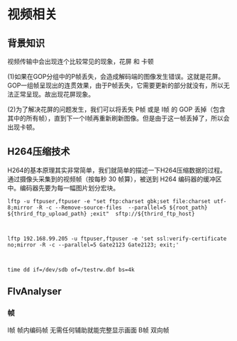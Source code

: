# 视频相关

## 背景知识

视频传输中会出现连个比较常见的现象，花屏 和 卡顿

(1)如果在GOP分组中的P帧丢失，会造成解码端的图像发生错误。这就是花屏。GOP一组帧呈现出的连贯效果，由于P帧丢失，它需要更新的部分就没有，所以无法正常呈现。故出现花屏现象。

(2)为了解决花屏的问题发生，我们可以将丢失 P帧 或是 I帧 的 GOP 丢掉（包含其中的所有帧），直到下一个I帧再重新刷新图像。但是由于这一帧丢掉了，所以会出现卡顿。

## H264压缩技术

H264的基本原理其实非常简单，我们就简单的描述一下H264压缩数据的过程。通过摄像头采集到的视频帧（按每秒 30 帧算），被送到 H264 编码器的缓冲区中。编码器先要为每一幅图片划分宏块。 

 

```
lftp -u ftpuser,ftpuser -e "set ftp:charset gbk;set file:charset utf-8;mirror -R -c --Remove-source-files  --parallel=5 ${root_path} ${thrird_ftp_upload_path} ;exit"  sftp://${thrird_ftp_host}



lftp 192.168.99.205 -u ftpuser,ftpuser -e 'set ssl:verify-certificate no;mirror -R -c --parallel=5 Gate2123 Gate2123; exit;'



time dd if=/dev/sdb of=/testrw.dbf bs=4k
```



## FlvAnalyser

### 帧
I帧 帧内编码帧 无需任何辅助就能完整显示画面
B帧 双向帧 